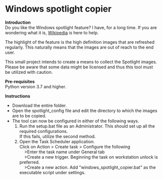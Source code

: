 # Windows spotlight copier

<b>Introduction</b>
<br>
Do you like the Windows spotlight feature? I have, for a long time. If you are wondering what it is, <a href="https://en.wikipedia.org/wiki/Windows_Spotlight">Wikipedia</a> is here to help.

The highlight of the feature is the high definition images that are refreshed regularly. This naturally means that the images are out of reach to the end user.

This small project intends to create a means to collect the Spotlight images. Please be aware that some data might be licensed and thus this tool must be utilized with caution.

<b>Pre-requisites</b>
<br>
Python version 3.7 and higher.

<b>Instructions</b>
<ul>
  <li>Download the entire folder.</li>
  <li>Open the spotlight_config file and edit the directory to which the images are to be copied.</li>
  <li>The tool can now be configured in either of the following ways.
      <ol>
        <li>Run the setup.bat file as an Administrator. This should set up all the required configurations.
          <br>
          If this fails, utilize the second method.
        </li>
        <li>
          Open the Task Scheduler application.
          <br>
          Click on Action > Create task > Configure the following
          <br>
          &nbsp;&nbsp;&nbsp;&nbsp;>Enter the task name under General tab
          <br>
          &nbsp;&nbsp;&nbsp;&nbsp;>Create a new trigger. Beginning the task on workstation unlock is preferred.
          <br>
          &nbsp;&nbsp;&nbsp;&nbsp;>Create a new action. Add "windows_spotlight_copier.bat" as the executable script under settings.
        </li>
      </ol>
  </li>
</ul>
